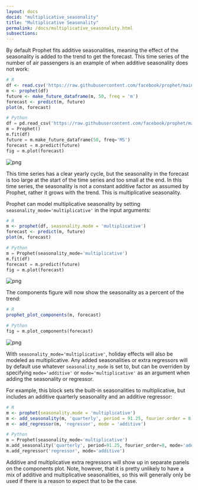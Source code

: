 ```yaml
---
layout: docs
docid: "multiplicative_seasonality"
title: "Multiplicative Seasonality"
permalink: /docs/multiplicative_seasonality.html
subsections:
---
```

By default Prophet fits additive seasonalities, meaning the effect of the seasonality is added to the trend to get the forecast. This time series of the number of air passengers is an example of when additive seasonality does not work:


```R
# R
df <- read.csv('https://raw.githubusercontent.com/facebook/prophet/main/examples/example_air_passengers.csv')
m <- prophet(df)
future <- make_future_dataframe(m, 50, freq = 'm')
forecast <- predict(m, future)
plot(m, forecast)
```
```python
# Python
df = pd.read_csv('https://raw.githubusercontent.com/facebook/prophet/main/examples/example_air_passengers.csv')
m = Prophet()
m.fit(df)
future = m.make_future_dataframe(50, freq='MS')
forecast = m.predict(future)
fig = m.plot(forecast)
```

![png](/prophet/static/multiplicative_seasonality_files/multiplicative_seasonality_4_0.png)


This time series has a clear yearly cycle, but the seasonality in the forecast is too large at the start of the time series and too small at the end. In this time series, the seasonality is not a constant additive factor as assumed by Prophet, rather it grows with the trend. This is multiplicative seasonality.



Prophet can model multiplicative seasonality by setting `seasonality_mode='multiplicative'` in the input arguments:


```R
# R
m <- prophet(df, seasonality.mode = 'multiplicative')
forecast <- predict(m, future)
plot(m, forecast)
```
```python
# Python
m = Prophet(seasonality_mode='multiplicative')
m.fit(df)
forecast = m.predict(future)
fig = m.plot(forecast)
```

![png](/prophet/static/multiplicative_seasonality_files/multiplicative_seasonality_7_0.png)


The components figure will now show the seasonality as a percent of the trend:


```R
# R
prophet_plot_components(m, forecast)
```
```python
# Python
fig = m.plot_components(forecast)
```

![png](/prophet/static/multiplicative_seasonality_files/multiplicative_seasonality_10_0.png)


With `seasonality_mode='multiplicative'`, holiday effects will also be modeled as multiplicative. Any added seasonalities or extra regressors will by default use whatever `seasonality_mode` is set to, but can be overriden by specifying `mode='additive'` or `mode='multiplicative'` as an argument when adding the seasonality or regressor.



For example, this block sets the built-in seasonalities to multiplicative, but includes an additive quarterly seasonality and an additive regressor:


```R
# R
m <- prophet(seasonality.mode = 'multiplicative')
m <- add_seasonality(m, 'quarterly', period = 91.25, fourier.order = 8, mode = 'additive')
m <- add_regressor(m, 'regressor', mode = 'additive')
```
```python
# Python
m = Prophet(seasonality_mode='multiplicative')
m.add_seasonality('quarterly', period=91.25, fourier_order=8, mode='additive')
m.add_regressor('regressor', mode='additive')
```
Additive and multiplicative extra regressors will show up in separate panels on the components plot. Note, however, that it is pretty unlikely to have a mix of additive and multiplicative seasonalities, so this will generally only be used if there is a reason to expect that to be the case.

